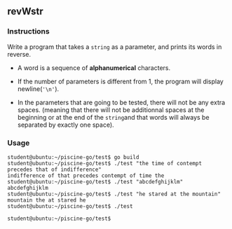 ## revWstr

### Instructions

Write a program that takes a `string` as a parameter, and prints its words in reverse.

- A word is a sequence of **alphanumerical** characters.

- If the number of parameters is different from 1, the program will display newline(`'\n'`).

- In the parameters that are going to be tested, there will not be any extra spaces. (meaning that there will not be additionnal spaces at the beginning or at the end of the `string`and that words will always be separated by exactly one space).

### Usage

```console
student@ubuntu:~/piscine-go/test$ go build
student@ubuntu:~/piscine-go/test$ ./test "the time of contempt precedes that of indifference"
indifference of that precedes contempt of time the
student@ubuntu:~/piscine-go/test$ ./test "abcdefghijklm"
abcdefghijklm
student@ubuntu:~/piscine-go/test$ ./test "he stared at the mountain"
mountain the at stared he
student@ubuntu:~/piscine-go/test$ ./test

student@ubuntu:~/piscine-go/test$
```
